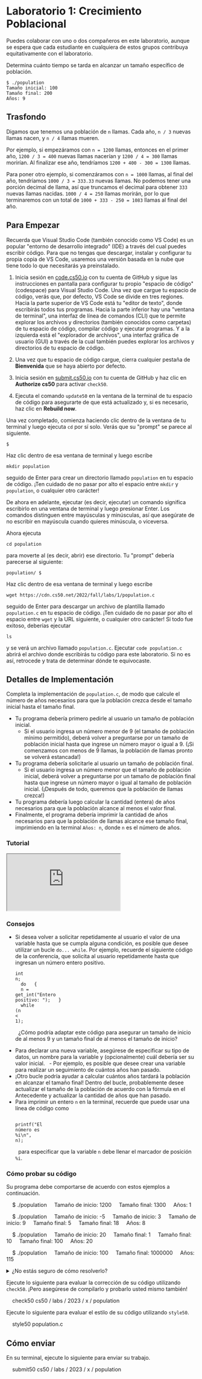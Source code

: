 # Laboratorio 1: Crecimiento Poblacional

<div class="alert" data-alert="warning" role="alert"><p> Puedes colaborar con uno o dos compañeros en este laboratorio, aunque se espera que cada estudiante en cualquiera de estos grupos contribuya equitativamente con el laboratorio. </p></div>

Determina cuánto tiempo se tarda en alcanzar un tamaño específico de población.

    $ ./population 
    Tamaño inicial: 100 
    Tamaño final: 200 
    Años: 9 

## Trasfondo

Digamos que tenemos una población de `n` llamas. Cada año, `n / 3` nuevas llamas nacen, y `n / 4` llamas mueren.

Por ejemplo, si empezáramos con `n = 1200` llamas, entonces en el primer año, `1200 / 3 = 400` nuevas llamas nacerían y `1200 / 4 = 300` llamas morirían. Al finalizar ese año, tendríamos `1200 + 400 - 300 = 1300` llamas.

Para poner otro ejemplo, si comenzáramos con `n = 1000` llamas, al final del año, tendríamos `1000 / 3 = 333.33` nuevas llamas. No podemos tener una porción decimal de llama, así que truncamos el decimal para obtener `333` nuevas llamas nacidas. `1000 / 4 = 250` llamas morirán, por lo que terminaremos con un total de `1000 + 333 - 250 = 1083` llamas al final del año.

## Para Empezar

Recuerda que Visual Studio Code (también conocido como VS Code) es un popular "entorno de desarrollo integrado" (IDE) a través del cual puedes escribir código. Para que no tengas que descargar, instalar y configurar tu propia copia de VS Code, usaremos una versión basada en la nube que tiene todo lo que necesitarás ya preinstalado.

1. Inicia sesión en [code.cs50.io](https://code.cs50.io/) con tu cuenta de GitHub y sigue las instrucciones en pantalla para configurar tu propio "espacio de código" (codespace) para Visual Studio Code. Una vez que cargue tu espacio de código, verás que, por defecto, VS Code se divide en tres regiones. Hacia la parte superior de VS Code está tu "editor de texto", donde escribirás todos tus programas. Hacia la parte inferior hay una "ventana de terminal", una interfaz de línea de comandos (CLI) que te permite explorar los archivos y directorios (también conocidos como carpetas) de tu espacio de código, compilar código y ejecutar programas. Y a la izquierda está el "explorador de archivos", una interfaz gráfica de usuario (GUI) a través de la cual también puedes explorar los archivos y directorios de tu espacio de código.

2. Una vez que tu espacio de código cargue, cierra cualquier pestaña de **Bienvenida** que se haya abierto por defecto.
3. Inicia sesión en [submit.cs50.io](https://submit.cs50.io) con tu cuenta de GitHub y haz clic en **Authorize cs50** para activar `check50`.
4. Ejecuta el comando `update50` en la ventana de la terminal de tu espacio de código para asegurarte de que está actualizado y, si es necesario, haz clic en **Rebuild now**.

Una vez completado, comienza haciendo clic dentro de la ventana de tu terminal y luego ejecuta `cd` por sí solo. Verás que su "prompt" se parece al siguiente.

    $

Haz clic dentro de esa ventana de terminal y luego escribe

    mkdir population

seguido de Enter para crear un directorio llamado `population` en tu espacio de código. ¡Ten cuidado de no pasar por alto el espacio entre `mkdir` y `population`, o cualquier otro carácter!

De ahora en adelante, ejecutar (es decir, ejecutar) un comando significa escribirlo en una ventana de terminal y luego presionar Enter. Los comandos distinguen entre mayúsculas y minúsculas, así que asegúrate de no escribir en mayúscula cuando quieres minúscula, o viceversa.

Ahora ejecuta

    cd population
para moverte al (es decir, abrir) ese directorio. Tu "prompt" debería parecerse al siguiente:

    population/ $

Haz clic dentro de esa ventana de terminal y luego escribe

    wget https://cdn.cs50.net/2022/fall/labs/1/population.c

seguido de Enter para descargar un archivo de plantilla llamado` population.c` en tu espacio de código. ¡Ten cuidado de no pasar por alto el espacio entre `wget` y la URL siguiente, o cualquier otro carácter! Si todo fue exitoso, deberías ejecutar

    ls

y se verá un archivo llamado `population.c`. Ejecutar `code population.c` abrirá el archivo donde escribirás tu código para este laboratorio. Si no es así, retrocede y trata de determinar dónde te equivocaste.

## Detalles de Implementación

Completa la implementación de `population.c`, de modo que calcule el número de años necesarios para que la población crezca desde el tamaño inicial hasta el tamaño final.

- Tu programa debería primero pedirle al usuario un tamaño de población inicial.
  - Si el usuario ingresa un número menor de 9 (el tamaño de población mínimo permitido), deberá volver a preguntarse por un tamaño de población inicial hasta que ingrese un número mayor o igual a 9. (¡Si comenzamos con menos de 9 llamas, la población de llamas pronto se volverá estancada!)
- Tu programa debería solicitarle al usuario un tamaño de población final.
  - Si el usuario ingresa un número menor que el tamaño de población inicial, deberá volver a preguntarse por un tamaño de población final hasta que ingrese un número mayor o igual al tamaño de población inicial. (¡Después de todo, queremos que la población de llamas crezca!)
- Tu programa debería luego calcular la cantidad (entera) de años necesarios para que la población alcance al menos el valor final.
- Finalmente, el programa debería imprimir la cantidad de años necesarios para que la población de llamas alcance ese tamaño final, imprimiendo en la terminal `Años: n`, donde `n` es el número de años.

### Tutorial

<iframe allow="accelerometer; autoplay; encrypted-media; gyroscope; picture-in-picture" allowfullscreen="" class="border" data-video="" src="https://video.cs50.io/dZmtRHHUB1M"></iframe>

### Consejos

- Si desea volver a solicitar repetidamente al usuario el valor de una variable hasta que se cumpla alguna condición, es posible que desee utilizar un bucle `do... while`. Por ejemplo, recuerde el siguiente código de la conferencia, que solicita al usuario repetidamente hasta que ingresan un número entero positivo. <div class="language-c highlighter-rouge"><div class="highlight"><pre class="highlight"><code><span class="kt">int</span> <span class="n">n</span><span class="p">;</span>
  <span class="k">do</span>
  <span class="p">{</span>
  <span class="n">n</span> <span class="o">=</span> <span class="n">get_int</span><span class="p">(</span><span class="s">"Entero positivo: "</span><span class="p">);</span>
  <span class="p">}</span>
  <span class="k">while</span> <span class="p">(</span><span class="n">n</span> <span class="o">&lt;</span> <span class="mi">1</span><span class="p">);</span>
  </code></pre></div> </div>
  ¿Cómo podría adaptar este código para asegurar un tamaño de inicio de al menos 9 y un tamaño final de al menos el tamaño de inicio?

* Para declarar una nueva variable, asegúrese de especificar su tipo de datos, un nombre para la variable y (opcionalmente) cuál debería ser su valor inicial.
  - Por ejemplo, es posible que desee crear una variable para realizar un seguimiento de cuántos años han pasado.
* ¡Otro bucle podría ayudar a calcular cuántos años tardará la población en alcanzar el tamaño final! Dentro del bucle, probablemente desee actualizar el tamaño de la población de acuerdo con la fórmula en el Antecedente y actualizar la cantidad de años que han pasado.
* Para imprimir un entero `n` en la terminal, recuerde que puede usar una línea de código como <div class="language-c highlighter-rouge"><div class="highlight"><pre class="highlight"><code> <span class="n">printf</span><span class="p">(</span><span class="s">"El número es %i</span><span class="se">\n</span><span class="s">"</span><span class="p">,</span> <span class="n">n</span><span class="p">);</span>
  </code></pre></div> </div>
  para especificar que la variable `n` debe llenar el marcador de posición `%i`.

### Cómo probar su código

Su programa debe comportarse de acuerdo con estos ejemplos a continuación.

    $ ./population
    Tamaño de inicio: 1200
    Tamaño final: 1300
    Años: 1


    $ ./population
    Tamaño de inicio: -5
    Tamaño de inicio: 3
    Tamaño de inicio: 9
    Tamaño final: 5
    Tamaño final: 18
    Años: 8


    $ ./population
    Tamaño de inicio: 20
    Tamaño final: 1
    Tamaño final: 10
    Tamaño final: 100
    Años: 20


    $ ./population
    Tamaño de inicio: 100
    Tamaño final: 1000000
    Años: 115

<details><summary>¿No estás seguro de cómo resolverlo?</summary><iframe allow="acelerometer; autoplay; encrypted-media; gyroscope; picture-in-picture" allowfullscreen="" class="border" data-video="" src="https://video.cs50.io/2CcqQnLbGOE"></iframe></details>

Ejecute lo siguiente para evaluar la corrección de su código utilizando `check50`. ¡Pero asegúrese de compilarlo y probarlo usted mismo también!

    check50 cs50 / labs / 2023 / x / population

Ejecute lo siguiente para evaluar el estilo de su código utilizando `style50`.

    style50 population.c

## Cómo enviar

En su terminal, ejecute lo siguiente para enviar su trabajo.

    submit50 cs50 / labs / 2023 / x / population

